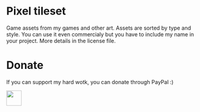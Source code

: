 # Pixel tileset
Game assets from my games and other art. Assets are sorted by type and style. You can use it even commercialy but you have to include my name in your project. More details in the license file.

# Donate
If you can support my hard wotk, you can donate through PayPal :)

<a href="https://paypal.me/FilipWrzosek?country.x=PL&locale.x=pl_PL"><img src="https://i.ibb.co/xgSLhKB/paypal-yellow-payment-button2.webp" height="40"></a> 



